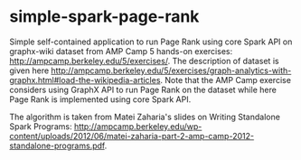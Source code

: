 # simple-spark-page-rank
Simple self-contained application to run Page Rank using core Spark API
on graphx-wiki dataset from AMP Camp 5 hands-on exercises: http://ampcamp.berkeley.edu/5/exercises/.
The description of dataset is given here http://ampcamp.berkeley.edu/5/exercises/graph-analytics-with-graphx.html#load-the-wikipedia-articles.
Note that the AMP Camp exercise considers using GraphX API to run Page Rank on the dataset while here Page Rank is implemented using core Spark API.

The algorithm is taken from Matei Zaharia's slides on Writing Standalone Spark Programs:
http://ampcamp.berkeley.edu/wp-content/uploads/2012/06/matei-zaharia-part-2-amp-camp-2012-standalone-programs.pdf.
